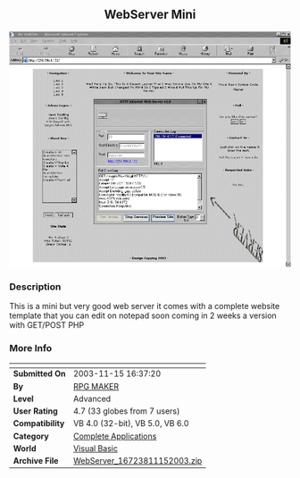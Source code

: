 ﻿<div align="center">

## WebServer Mini

<img src="PIC20031115165554975.gif">
</div>

### Description

This is a mini but very good web server it comes with a complete website template that you can edit on notepad soon coming in 2 weeks a version with GET/POST PHP
 
### More Info
 


<span>             |<span>
---                |---
**Submitted On**   |2003-11-15 16:37:20
**By**             |[RPG MAKER](https://github.com/Planet-Source-Code/PSCIndex/blob/master/ByAuthor/rpg-maker.md)
**Level**          |Advanced
**User Rating**    |4.7 (33 globes from 7 users)
**Compatibility**  |VB 4\.0 \(32\-bit\), VB 5\.0, VB 6\.0
**Category**       |[Complete Applications](https://github.com/Planet-Source-Code/PSCIndex/blob/master/ByCategory/complete-applications__1-27.md)
**World**          |[Visual Basic](https://github.com/Planet-Source-Code/PSCIndex/blob/master/ByWorld/visual-basic.md)
**Archive File**   |[WebServer\_16723811152003\.zip](https://github.com/Planet-Source-Code/rpg-maker-webserver-mini__1-49928/archive/master.zip)








